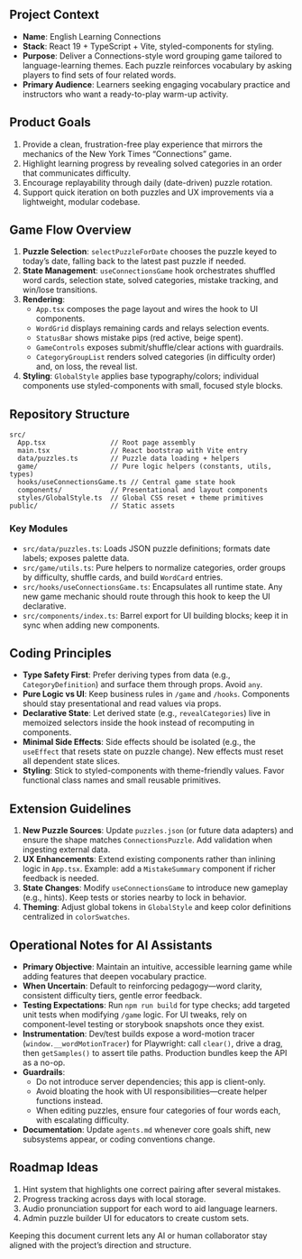 ## Project Context

- **Name**: English Learning Connections
- **Stack**: React 19 + TypeScript + Vite, styled-components for styling.
- **Purpose**: Deliver a Connections-style word grouping game tailored to language-learning themes. Each puzzle reinforces vocabulary by asking players to find sets of four related words.
- **Primary Audience**: Learners seeking engaging vocabulary practice and instructors who want a ready-to-play warm-up activity.

## Product Goals

1. Provide a clean, frustration-free play experience that mirrors the mechanics of the New York Times “Connections” game.
2. Highlight learning progress by revealing solved categories in an order that communicates difficulty.
3. Encourage replayability through daily (date-driven) puzzle rotation.
4. Support quick iteration on both puzzles and UX improvements via a lightweight, modular codebase.

## Game Flow Overview

1. **Puzzle Selection**: `selectPuzzleForDate` chooses the puzzle keyed to today’s date, falling back to the latest past puzzle if needed.
2. **State Management**: `useConnectionsGame` hook orchestrates shuffled word cards, selection state, solved categories, mistake tracking, and win/lose transitions.
3. **Rendering**:
   - `App.tsx` composes the page layout and wires the hook to UI components.
   - `WordGrid` displays remaining cards and relays selection events.
   - `StatusBar` shows mistake pips (red active, beige spent).
   - `GameControls` exposes submit/shuffle/clear actions with guardrails.
   - `CategoryGroupList` renders solved categories (in difficulty order) and, on loss, the reveal list.
4. **Styling**: `GlobalStyle` applies base typography/colors; individual components use styled-components with small, focused style blocks.

## Repository Structure

```
src/
  App.tsx                // Root page assembly
  main.tsx               // React bootstrap with Vite entry
  data/puzzles.ts        // Puzzle data loading + helpers
  game/                  // Pure logic helpers (constants, utils, types)
  hooks/useConnectionsGame.ts // Central game state hook
  components/            // Presentational and layout components
  styles/GlobalStyle.ts  // Global CSS reset + theme primitives
public/                  // Static assets
```

### Key Modules

- `src/data/puzzles.ts`: Loads JSON puzzle definitions; formats date labels; exposes palette data.
- `src/game/utils.ts`: Pure helpers to normalize categories, order groups by difficulty, shuffle cards, and build `WordCard` entries.
- `src/hooks/useConnectionsGame.ts`: Encapsulates all runtime state. Any new game mechanic should route through this hook to keep the UI declarative.
- `src/components/index.ts`: Barrel export for UI building blocks; keep it in sync when adding new components.

## Coding Principles

- **Type Safety First**: Prefer deriving types from data (e.g., `CategoryDefinition`) and surface them through props. Avoid `any`.
- **Pure Logic vs UI**: Keep business rules in `/game` and `/hooks`. Components should stay presentational and read values via props.
- **Declarative State**: Let derived state (e.g., `revealCategories`) live in memoized selectors inside the hook instead of recomputing in components.
- **Minimal Side Effects**: Side effects should be isolated (e.g., the `useEffect` that resets state on puzzle change). New effects must reset all dependent state slices.
- **Styling**: Stick to styled-components with theme-friendly values. Favor functional class names and small reusable primitives.

## Extension Guidelines

1. **New Puzzle Sources**: Update `puzzles.json` (or future data adapters) and ensure the shape matches `ConnectionsPuzzle`. Add validation when ingesting external data.
2. **UX Enhancements**: Extend existing components rather than inlining logic in `App.tsx`. Example: add a `MistakeSummary` component if richer feedback is needed.
3. **State Changes**: Modify `useConnectionsGame` to introduce new gameplay (e.g., hints). Keep tests or stories nearby to lock in behavior.
4. **Theming**: Adjust global tokens in `GlobalStyle` and keep color definitions centralized in `colorSwatches`.

## Operational Notes for AI Assistants

- **Primary Objective**: Maintain an intuitive, accessible learning game while adding features that deepen vocabulary practice.
- **When Uncertain**: Default to reinforcing pedagogy—word clarity, consistent difficulty tiers, gentle error feedback.
- **Testing Expectations**: Run `npm run build` for type checks; add targeted unit tests when modifying `/game` logic. For UI tweaks, rely on component-level testing or storybook snapshots once they exist.
- **Instrumentation**: Dev/test builds expose a word-motion tracer (`window.__wordMotionTracer`) for Playwright: call `clear()`, drive a drag, then `getSamples()` to assert tile paths. Production bundles keep the API as a no-op.
- **Guardrails**:
  - Do not introduce server dependencies; this app is client-only.
  - Avoid bloating the hook with UI responsibilities—create helper functions instead.
  - When editing puzzles, ensure four categories of four words each, with escalating difficulty.
- **Documentation**: Update `agents.md` whenever core goals shift, new subsystems appear, or coding conventions change.

## Roadmap Ideas

1. Hint system that highlights one correct pairing after several mistakes.
2. Progress tracking across days with local storage.
3. Audio pronunciation support for each word to aid language learners.
4. Admin puzzle builder UI for educators to create custom sets.

Keeping this document current lets any AI or human collaborator stay aligned with the project’s direction and structure.
